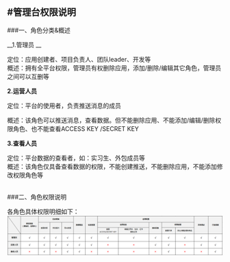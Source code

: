 #管理台权限说明
-------------

###一、角色分类&概述

__1.管理员
__

定位：应用创建者、项目负责人、团队leader、开发等<br>
概述：拥有全平台权限，管理员有权删除应用，添加/删除/编辑其它角色，管理员之间可以互删等



__2.运营人员__

定位：平台的使用者，负责推送消息的成员<br>

概述：该角色可以推送消息，查看数据。但不能删除应用、不能添加/编辑/删除权限角色、也不能查看ACCESS KEY /SECRET KEY

__3.查看人员__

定位：平台数据的查看者，如：实习生、外包成员等<br>
概述：该角色仅具备查看数据的权限，不能创建推送，不能删除应用，不能添加修改权限角色等

<br>
###二、角色权限说明

各角色具体权限明细如下：
![](/assets/权限表.png)

